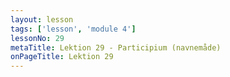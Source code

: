 ```yaml
---
layout: lesson
tags: ['lesson', 'module 4']
lessonNo: 29
metaTitle: Lektion 29 - Participium (navnemåde)
onPageTitle: Lektion 29
---
```

